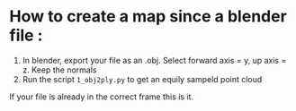 # How to create a map since a blender file : 
1) In blender, export your file as an .obj. Select forward axis = y, up axis = z. Keep the normals
2) Run the script ```1_obj2ply.py``` to get an equily sampeld point cloud

If your file is already in the correct frame this is it.
